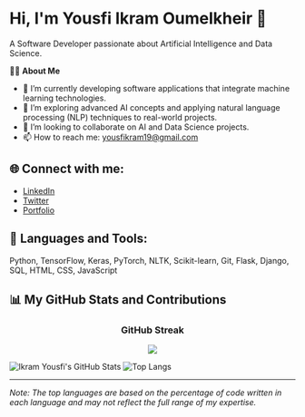 # Hi, I'm Yousfi Ikram Oumelkheir 👋

A Software Developer passionate about Artificial Intelligence and Data Science.

🙋‍♀️ **About Me**
- 🔭 I’m currently developing software applications that integrate machine learning technologies.
- 🌱 I’m exploring advanced AI concepts and applying natural language processing (NLP) techniques to real-world projects.
- 👯 I’m looking to collaborate on AI and Data Science projects.
- 📫 How to reach me: [yousfikram19@gmail.com](mailto:yousfikram19@gmail.com)

## 🌐 Connect with me:
- [LinkedIn](https://www.linkedin.com/in/your-linkedin-profile)
- [Twitter](https://twitter.com/your-twitter)
- [Portfolio](https://your-portfolio.com)

## 🚀 Languages and Tools:
Python, TensorFlow, Keras, PyTorch, NLTK, Scikit-learn, Git, Flask, Django, SQL, HTML, CSS, JavaScript

## 📊 My GitHub Stats and Contributions

<!-- GitHub Streak with Title -->
<h3 align="center">GitHub Streak</h3>
<p align="center">
  <img src="https://streak-stats.demolab.com?user=Ikramyousfi&theme=radical&hide_border=false"/>
</p>

![Ikram Yousfi's GitHub Stats](https://github-readme-stats.vercel.app/api?username=Ikramyousfi&theme=radical&show_icons=true&hide_border=false&count_private=false)
![Top Langs](https://github-readme-stats.vercel.app/api/top-langs/?username=Ikramyousfi&theme=radical&show_icons=true&hide_border=false&layout=compact)

---

*Note: The top languages are based on the percentage of code written in each language and may not reflect the full range of my expertise.*
